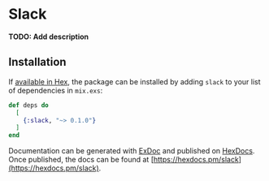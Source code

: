# Slack

**TODO: Add description**

## Installation

If [available in Hex](https://hex.pm/docs/publish), the package can be installed
by adding `slack` to your list of dependencies in `mix.exs`:

```elixir
def deps do
  [
    {:slack, "~> 0.1.0"}
  ]
end
```

Documentation can be generated with [ExDoc](https://github.com/elixir-lang/ex_doc)
and published on [HexDocs](https://hexdocs.pm). Once published, the docs can
be found at [https://hexdocs.pm/slack](https://hexdocs.pm/slack).
